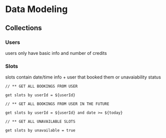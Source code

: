 # Data Modeling

## Collections

### Users

users only have basic info and number of credits

### Slots

slots contain date/time info + user that booked them or unavaiability status

```
// ** GET ALL BOOKINGS FROM USER

get slots by userId = ${userId}

```

```
// ** GET ALL BOOKINGS FROM USER IN THE FUTURE

get slots by userId = ${userId} and date >= ${today}

```

```
// ** GET ALL UNAVAILABLE SLOTS

get slots by unavailable = true

```
